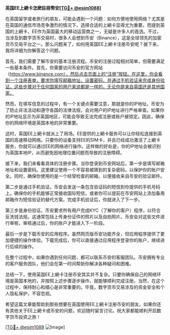 **英国EE上網卡怎麽註冊幣安[[TG💪+ @esim1088](https://t.me/s/esim1088)]**

在英国留学或者旅行的朋友，可能会遇到一个问题：如何方便地使用网络？尤其是在英国的通信市场竞争激烈的情况下，选择合适的上網卡显得尤为重要。而提到英国的上網卡，EE作为英国最大的移动运营商之一，无疑是许多人的首选。不过，当涉及到数字货币交易时，很多人会想到币安（Binance），这是全球领先的加密货币交易平台之一。那么问题来了，如何用英国EE上網卡注册币安呢？接下来，我将详细为你解答这个问题。

首先，我们需要了解币安的基本注册流程。币安的注册过程相对简单，但需要满足一些基本条件。首先，你需要访问币安的官方网站（https://www.binance.com），然后点击页面上的“注册”按钮。在这里，你会看到一个注册表单，要求你填写邮箱地址、设置密码，并通过手机验证来完成身份验证。这些步骤对于任何国家的用户来说都是一样的，无论你是来自英国还是其他国家。

然而，在填写信息的过程中，有一个关键点需要注意，那就是你的IP地址。币安为了防止非法活动和遵守各国的法律法规，会对用户的IP地址进行严格审查。如果你的IP地址显示为非英国地区，可能会导致无法完成注册或账户被锁定。因此，确保你的网络环境是英国本地的非常重要。

这时，英国EE上網卡就派上了用场。EE提供的上網卡服务可以让你轻松连接到英国的高速移动网络。只要你的设备支持EE的SIM卡，并且已经成功激活了上網卡服务，你就可以通过EE的网络进行操作。这样做的好处是，你的IP地址会被识别为英国本地IP，从而避免因地理位置问题而导致的注册障碍。

接下来，我们来看看具体的注册步骤。当你登录到币安网站后，第一步是填写邮箱地址和设置密码。这里建议使用一个不容易被猜到的复杂密码，以保护你的账户安全。同时，确保你使用的是一个经常检查的邮箱，以便接收来自币安的验证邮件。

第二步是通过手机验证。币安会发送一条包含验证码的短信到你提供的手机号码上。确保你的手机能够正常接收国际短信，或者你可以提前在币安网站上添加备用邮箱作为短信验证的替代方案。完成手机验证后，你就进入了下一步。

第三步是身份验证。币安要求所有用户完成KYC（了解你的客户）程序，以符合反洗钱法规。这通常包括上传身份证件的照片以及自拍照片。币安会对这些文件进行审核，审核通过后，你的账户才能进入下一阶段。

最后一步是下载币安的应用程序。虽然网页版币安功能齐全，但应用程序提供了更加便捷的操作体验。下载完成后，你可以直接通过应用程序登录你的账户，继续进行后续的操作。

在整个过程中，如果你遇到任何问题，都可以联系币安的客服团队。币安拥有专业的客户服务团队，他们会在第一时间帮助你解决各种疑问和困难。

总结一下，使用英国EE上網卡注册币安其实并不复杂。只要你确保自己的网络环境是英国本地的，并按照上述步骤逐步操作，就能够顺利完成注册。当然，在这个过程中，保持耐心和细心是非常重要的。毕竟，数字货币交易涉及的资金安全和个人隐私保护，不容忽视。

希望这篇文章能帮助到那些想要在英国使用EE上網卡注册币安的朋友。如果你还有其他关于EE上網卡或币安的问题，欢迎随时留言讨论。祝大家都能顺利开启数字货币投资之旅！

[[TG💪+ @esim1088](https://t.me/s/esim1088) ![Image](https://i.postimg.cc/4NQfJmqS/Snipaste-2025-05-13-00-14-12.png)]